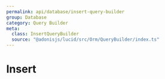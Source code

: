 ```yaml
---
permalink: api/database/insert-query-builder
group: Database
category: Query Builder
meta:
  class: InsertQueryBuilder
  source: "@adonisjs/lucid/src/Orm/QueryBuilder/index.ts"
---
```


# Insert

